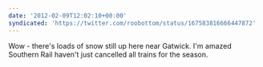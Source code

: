 ```yaml
---
date: '2012-02-09T12:02:10+00:00'
syndicated: 'https://twitter.com/roobottom/status/167583816666447872'
---
```

Wow - there's loads of snow still up here near Gatwick. I'm amazed Southern Rail haven't just cancelled all trains for the season.
